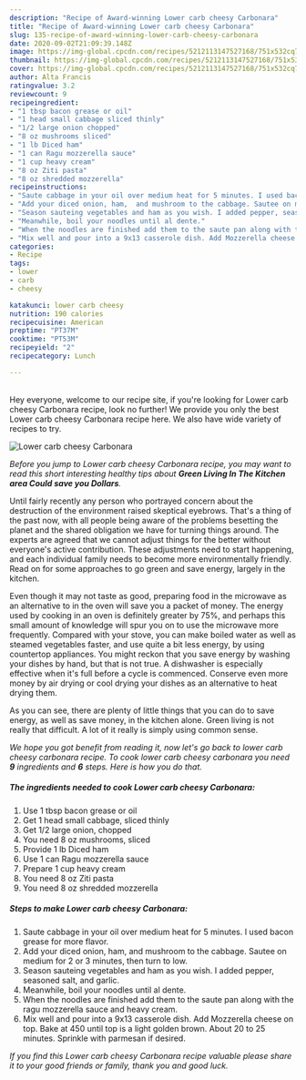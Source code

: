 ```yaml
---
description: "Recipe of Award-winning Lower carb cheesy Carbonara"
title: "Recipe of Award-winning Lower carb cheesy Carbonara"
slug: 135-recipe-of-award-winning-lower-carb-cheesy-carbonara
date: 2020-09-02T21:09:39.148Z
image: https://img-global.cpcdn.com/recipes/5212113147527168/751x532cq70/lower-carb-cheesy-carbonara-recipe-main-photo.jpg
thumbnail: https://img-global.cpcdn.com/recipes/5212113147527168/751x532cq70/lower-carb-cheesy-carbonara-recipe-main-photo.jpg
cover: https://img-global.cpcdn.com/recipes/5212113147527168/751x532cq70/lower-carb-cheesy-carbonara-recipe-main-photo.jpg
author: Alta Francis
ratingvalue: 3.2
reviewcount: 9
recipeingredient:
- "1 tbsp bacon grease or oil"
- "1 head small cabbage sliced thinly"
- "1/2 large onion chopped"
- "8 oz mushrooms sliced"
- "1 lb Diced ham"
- "1 can Ragu mozzerella sauce"
- "1 cup heavy cream"
- "8 oz Ziti pasta"
- "8 oz shredded mozzerella"
recipeinstructions:
- "Saute cabbage in your oil over medium heat for 5 minutes. I used bacon grease for more flavor."
- "Add your diced onion, ham,  and mushroom to the cabbage. Sautee on medium for 2 or 3 minutes, then turn to low."
- "Season sauteing vegetables and ham as you wish. I added pepper, seasoned salt, and garlic."
- "Meanwhile, boil your noodles until al dente."
- "When the noodles are finished add them to the saute pan along with the ragu mozzerella sauce and heavy cream."
- "Mix well and pour into a 9x13 casserole dish. Add Mozzerella cheese on top. Bake at 450 until top is a light golden brown. About 20 to 25 minutes. Sprinkle with parmesan if desired."
categories:
- Recipe
tags:
- lower
- carb
- cheesy

katakunci: lower carb cheesy 
nutrition: 190 calories
recipecuisine: American
preptime: "PT37M"
cooktime: "PT53M"
recipeyield: "2"
recipecategory: Lunch

---
```

<br>
Hey everyone, welcome to our recipe site, if you're looking for Lower carb cheesy Carbonara recipe, look no further! We provide you only the best Lower carb cheesy Carbonara recipe here. We also have wide variety of recipes to try.
<br>


![Lower carb cheesy Carbonara](https://img-global.cpcdn.com/recipes/5212113147527168/751x532cq70/lower-carb-cheesy-carbonara-recipe-main-photo.jpg)

<i>Before you jump to Lower carb cheesy Carbonara recipe, you may want to read this short interesting healthy tips about 
<strong>Green Living In The Kitchen area Could save you Dollars</strong>.</i>
</br>

Until fairly recently any person who portrayed concern about the destruction of the environment raised skeptical eyebrows. That's a thing of the past now, with all people being aware of the problems besetting the planet and the shared obligation we have for turning things around. The experts are agreed that we cannot adjust things for the better without everyone's active contribution. These adjustments need to start happening, and each individual family needs to become more environmentally friendly. Read on for some approaches to go green and save energy, largely in the kitchen.

Even though it may not taste as good, preparing food in the microwave as an alternative to in the oven will save you a packet of money. The energy used by cooking in an oven is definitely greater by 75%, and perhaps this small amount of knowledge will spur you on to use the microwave more frequently. Compared with your stove, you can make boiled water as well as steamed vegetables faster, and use quite a bit less energy, by using countertop appliances. You might reckon that you save energy by washing your dishes by hand, but that is not true. A dishwasher is especially effective when it's full before a cycle is commenced. Conserve even more money by air drying or cool drying your dishes as an alternative to heat drying them.

As you can see, there are plenty of little things that you can do to save energy, as well as save money, in the kitchen alone. Green living is not really that difficult. A lot of it really is simply using common sense.


<i>We hope you got benefit from reading it, now let's go back to lower carb cheesy carbonara recipe. To cook lower carb cheesy carbonara you need <strong>9</strong> ingredients and <strong>6</strong> steps. Here is how you do that.
</i>

##### The ingredients needed to cook Lower carb cheesy Carbonara:

1. Use 1 tbsp bacon grease or oil
1. Get 1 head small cabbage, sliced thinly
1. Get 1/2 large onion, chopped
1. You need 8 oz mushrooms, sliced
1. Provide 1 lb Diced ham
1. Use 1 can Ragu mozzerella sauce
1. Prepare 1 cup heavy cream
1. You need 8 oz Ziti pasta
1. You need 8 oz shredded mozzerella


##### Steps to make Lower carb cheesy Carbonara:

1. Saute cabbage in your oil over medium heat for 5 minutes. I used bacon grease for more flavor.
1. Add your diced onion, ham,  and mushroom to the cabbage. Sautee on medium for 2 or 3 minutes, then turn to low.
1. Season sauteing vegetables and ham as you wish. I added pepper, seasoned salt, and garlic.
1. Meanwhile, boil your noodles until al dente.
1. When the noodles are finished add them to the saute pan along with the ragu mozzerella sauce and heavy cream.
1. Mix well and pour into a 9x13 casserole dish. Add Mozzerella cheese on top. Bake at 450 until top is a light golden brown. About 20 to 25 minutes. Sprinkle with parmesan if desired.


<i>If you find this Lower carb cheesy Carbonara recipe valuable please share it to your good friends or family, thank you and good luck.</i>
